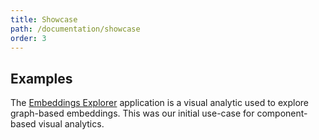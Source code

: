 ```yaml
---
title: Showcase
path: /documentation/showcase
order: 3
---
```


## Examples

The [Embeddings Explorer](/embeddings-explorer) application is a visual analytic used to explore graph-based embeddings. This was our initial use-case for component-based visual analytics.

<!--
The [Storybook](/storybook) contains a set of examples for individual components.
-->
